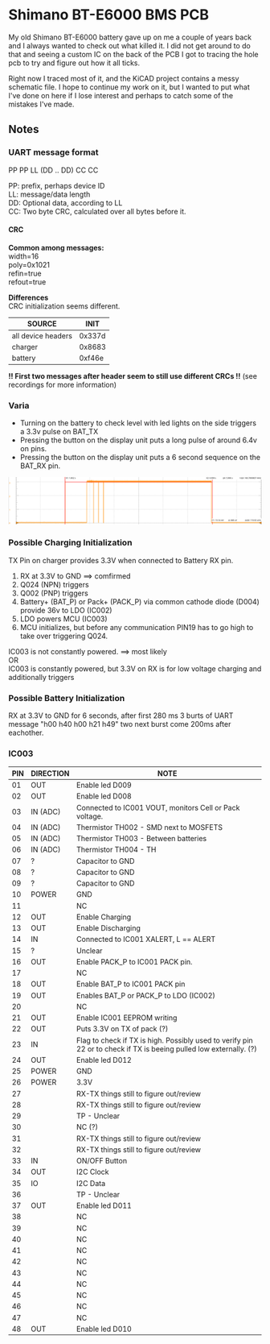 # Shimano BT-E6000 BMS PCB
My old Shimano BT-E6000 battery gave up on me a couple of years back and I always wanted to check out what killed it. I did not get around to do that and seeing a custom IC on the back of the PCB I got to tracing the hole pcb to try and figure out how it all ticks.

Right now I traced most of it, and the KiCAD project contains a messy schematic file. I hope to continue my work on it, but I wanted to put what I've done on here if I lose interest and perhaps to catch some of the mistakes I've made.

## Notes
### UART message format
PP PP LL (DD .. DD) CC CC

PP: prefix, perhaps device ID  
LL: message/data length  
DD: Optional data, according to LL  
CC: Two byte CRC, calculated over all bytes before it.

#### CRC
**Common among messages:**  
width=16  
poly=0x1021  
refin=true  
refout=true  

**Differences**  
CRC initialization seems different. 

| SOURCE | INIT |
|--|--|
| all device headers | 0x337d  |
| charger | 0x8683 |
| battery | 0xf46e |

**!! First two messages after header seem to still use different CRCs !!**
(see recordings for more information)

### Varia
- Turning on the battery to check level with led lights on the side triggers a 3.3v pulse on BAT_TX
- Pressing the button on the display unit puts a long pulse of around 6.4v on pins.
- Pressing the button on the display unit puts a 6 second sequence on the BAT_RX pin.

![SCOPE_BAT_RX](images/SCOPE_BAT_RX_DISPLAY_BTN_PRESS.png) 

### Possible Charging Initialization

TX Pin on charger provides 3.3V when connected to Battery RX pin.

1. RX at 3.3V to GND ==> comfirmed
2. Q024 (NPN) triggers
3. Q002 (PNP) triggers
4. Battery+ (BAT_P) or Pack+ (PACK_P) via common cathode diode (D004) provide 36v to LDO (IC002)
5. LDO powers MCU (IC003)
6. MCU initializes, but before any communication PIN19 has to go high to take over triggering Q024.

IC003 is not constantly powered.  ==> most likely  
OR  
IC003 is constantly powered, but 3.3V on RX is for low voltage charging and additionally triggers 

### Possible Battery Initialization

RX at 3.3V to GND for 6 seconds, after first 280 ms 3 burts of UART message "h00 h40 h00 h21 h49" two next burst come 200ms after eachother.

### IC003

| PIN | DIRECTION | NOTE |
|--|--|--|
| 01 | OUT | Enable led D009
| 02 | OUT | Enable led D008
| 03 | IN (ADC)| Connected to IC001 VOUT, monitors Cell or Pack voltage. 
| 04 | IN (ADC)| Thermistor TH002 - SMD next to MOSFETS
| 05 | IN (ADC)| Thermistor TH003 - Between batteries
| 06 | IN (ADC)| Thermistor TH004 - TH
| 07 | ? | Capacitor to GND
| 08 | ? | Capacitor to GND
| 09 | ? | Capacitor to GND
| 10 | POWER | GND
| 11 |  | NC
| 12 | OUT | Enable Charging
| 13 | OUT | Enable Discharging
| 14 | IN | Connected to IC001 XALERT, L == ALERT
| 15 | ? | Unclear
| 16 | OUT | Enable PACK_P to IC001 PACK pin.
| 17 |  | NC
| 18 | OUT | Enable BAT_P to IC001 PACK pin
| 19 | OUT | Enables BAT_P or PACK_P to LDO (IC002)
| 20 |  | NC
| 21 | OUT | Enable IC001 EEPROM writing
| 22 | OUT | Puts 3.3V on TX of pack (?)
| 23 | IN | Flag to check if TX is high. Possibly used to verify pin 22 or to check if TX is beeing pulled low externally. (?)
| 24 | OUT | Enable led D012
| 25 | POWER | GND
| 26 | POWER | 3.3V
| 27 |  | RX-TX things still to figure out/review
| 28 |  | RX-TX things still to figure out/review
| 29 |  | TP - Unclear
| 30 |  | NC (?)
| 31 |  | RX-TX things still to figure out/review
| 32 |  | RX-TX things still to figure out/review
| 33 | IN | ON/OFF Button
| 34 | OUT | I2C Clock
| 35 | IO | I2C Data
| 36 |  | TP - Unclear
| 37 | OUT  | Enable led D011
| 38 |  | NC
| 39 |  | NC
| 40 |  | NC
| 41 |  | NC
| 42 |  | NC
| 43 |  | NC
| 44 |  | NC
| 45 |  | NC
| 46 |  | NC
| 47 |  | NC
| 48 | OUT | Enable led D010